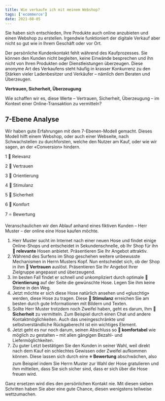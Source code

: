 ```yaml
---
title: Wie verkaufe ich mit meinem Webshop?
tags: ['ecommerce']
date: 2021-08-05
---
```


Sie haben sich entschieden, Ihre Produkte auch online anzubieten und einen Webshop zu erstellen. Irgendwie funktioniert der digitale Verkauf aber nicht so gut wie in Ihrem Geschäft oder vor Ort.

Der persönliche Kundenkontakt fehlt während des Kaufprozesses. Sie können den Kunden nicht begleiten, keine Einwände besprechen und ihn nicht von Ihren Produkten oder Dienstleistungen überzeugen. Diese anonyme Art des Verkaufens steht häufig in krasser Konkurrenz zu den Stärken vieler Ladenbesitzer und Verkäufer – nämlich dem Beraten und Überzeugen.

**Vertrauen, Sicherheit, Überzeugung**

Wie schaffen wir es, diese Werte – Vertrauen, Sicherheit, Überzeugung – im Kontext einer Online-Transaktion zu vermitteln?

## 7-Ebene Analyse

Wir haben gute Erfahrungen mit dem 7-Ebenen-Modell gemacht. Dieses Modell hilft einem Webshop, oder auch einer Webseite, nach Schwachstellen zu durchforsten, welche den Nutzer am Kauf, oder wie wir sagen, an der «Conversion» hindern.

1 🎯 Relevanz

2 🤝 Vertrauen

3 🧭 Orientierung

4 🚀 Stimulanz

5 🔑 Sicherheit

6 💁 Komfort

7 ⭐ Bewertung

Veranschaulichen wir den Ablauf anhand eines fiktiven Kunden – Herr Muster – der online eine Hose kaufen möchte.

1. Herr Muster sucht im Internet nach einer neuen Hose und findet einige Online-Shops und entscheidet in Sekundenschnelle, ob Ihr Shop für ihn **🎯 relevante** Hosen anbietet. Präsentieren Sie Ihr Angebot attraktiv.
2. Während des Surfens im Shop geschehen weitere unbewusste Mechanismen in Herrn Musters Kopf. Nun entscheidet sich, ob der Shop in ihm **🤝 Vertrauen** auslöst. Präsentieren Sie Ihr Angebot Ihrer Zielgruppe angepasst und überzeugend.
3. Im besten Fall findet er schnell und unkompliziert durch optimale **🧭 Orientierung** auf der Seite die gewünschte Hose. Legen Sie ihm keine Steine in den Weg.
4. Jetzt möchte er sich diese Hose natürlich ansehen und «gluschtig» werden, diese Hose zu tragen. Diese **🚀 Stimulanz** erreichen Sie am besten durch gute Informationen mit Bildern und Texten.
5. Sollte Herr Muster trotzdem noch Zweifel haben, geht es darum, Ihm **🔑 Sicherheit** zu vermitteln. Zum Beispiel durch einen Chat und andere Kontaktmöglichkeiten. Auch das uneingeschränkte und selbstverständliche Rückgaberecht ist ein wichtiges Element.
6. Jetzt geht es nur noch darum, seinen Abschluss so **💁 komfortabel** wie möglich zu gestalten – mit allen gängigen Bezahl- und Liefermöglichkeiten.
7. Zu guter Letzt bestätigen Sie den Kunden in seiner Wahl, weil direkt nach dem Kauf ein schlechtes Gewissen oder Zweifel aufkommen können. Diese lassen sich durch eine **⭐ Bewertung** abschwächen, also zum Beispiel indem Sie Herrn Muster zur Wahl der Hose gratulieren und ihm mitteilen, dass Sie sich sicher sind, dass er sich über die Hose freuen wird.

Ganz ersetzen wird dies den persönlichen Kontakt nie. Mit diesen sieben Schritten haben Sie aber eine gute Chance, diesen wenigstens teilweise wettzumachen.
